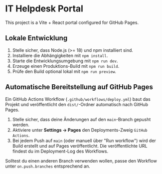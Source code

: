 # IT Helpdesk Portal

This project is a Vite + React portal configured for GitHub Pages.

## Lokale Entwicklung

1. Stelle sicher, dass Node.js (>= 18) und npm installiert sind.
2. Installiere die Abhängigkeiten mit `npm install`.
3. Starte die Entwicklungsumgebung mit `npm run dev`.
4. Erzeuge einen Produktions-Build mit `npm run build`.
5. Prüfe den Build optional lokal mit `npm run preview`.

## Automatische Bereitstellung auf GitHub Pages

Ein GitHub Actions Workflow (`.github/workflows/deploy.yml`) baut das Projekt
und veröffentlicht den `dist/`-Ordner automatisch nach GitHub Pages.

1. Stelle sicher, dass deine Änderungen auf den `main`-Branch gepusht werden.
2. Aktiviere unter **Settings → Pages** den Deployments-Zweig `GitHub Actions`.
3. Bei jedem Push auf `main` (oder manuell über "Run workflow") wird der Build
   erstellt und auf Pages veröffentlicht. Die veröffentlichte URL findest du im
   Deployment-Log des Workflows.

Solltest du einen anderen Branch verwenden wollen, passe den Workflow unter
`on.push.branches` entsprechend an.
